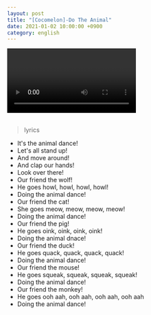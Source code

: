 ```yaml
---
layout: post
title: "[Cocomelon]-Do The Animal"
date: 2021-01-02 10:00:00 +0900
category: english
---
```


<div class="video-container">
    <video id="player" class="video-js vjs-default-skin vjs-big-play-centered" data-json="/public/json/Cocomelon-Do The Animal.json"></video>
</div>

<br>

> lyrics
- It's the animal dance!
- Let's all stand up!
- And move around!
- And clap our hands!
- Look over there!
- Our friend the wolf!
- He goes howl, howl, howl, howl!
- Doing the animal dance!
- Our friend the cat!
- She goes meow, meow, meow, meow!
- Doing the animal dance!
- Our friend the pig!
- He goes oink, oink, oink, oink!
- Doing the animal dnace!
- Our friend the duck!
- He goes quack, quack, quack, quack!
- Doing the animal dance!
- Our friend the mouse!
- He goes squeak, squeak, squeak, squeak!
- Doing the animal dance!
- Our friend the monkey!
- He goes ooh aah, ooh aah, ooh aah, ooh aah
- Doing the animal dance!